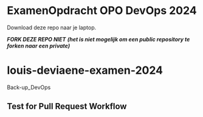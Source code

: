 # ExamenOpdracht OPO DevOps 2024

Download deze repo naar je laptop. 

***FORK DEZE REPO NIET*** ___(het is niet mogelijk om een public repository te forken naar een private)___

# louis-deviaene-examen-2024
Back-up_DevOps

## Test for Pull Request Workflow
